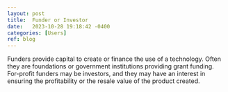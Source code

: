 ```yaml
---
layout: post
title:  Funder or Investor
date:   2023-10-28 19:18:42 -0400
categories: [Users]
ref: blog
---
```

Funders provide capital to create or finance the use of a technology. Often they are foundations or government institutions providing grant funding. For-profit funders may be investors, and they may have an interest in ensuring the profitability or the resale value of the product created.
